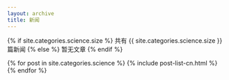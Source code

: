 ```yaml
---
layout: archive
title: 新闻
---
```








{% if site.categories.science.size %}
共有 {{ site.categories.science.size }} 篇新闻
		{% else %}
暂无文章
		{% endif %}

<div class="tiles">
{% for post in site.categories.science %}
	{% include post-list-cn.html %}
{% endfor %}
</div><!-- /.tiles -->
